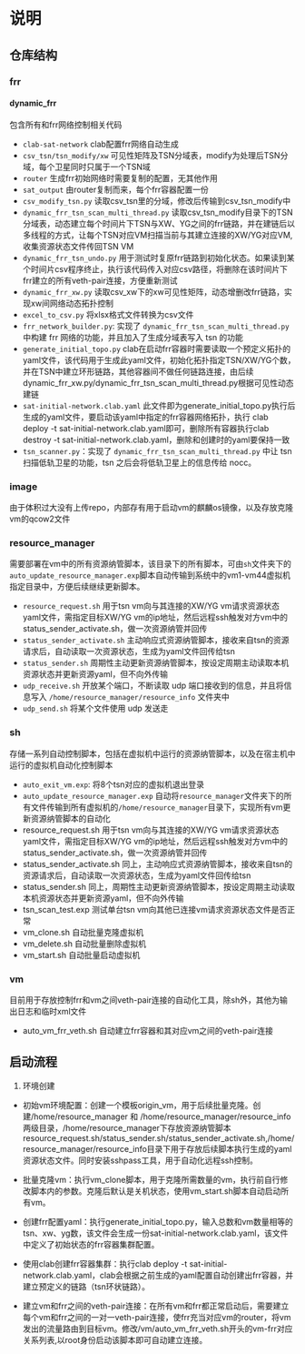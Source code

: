 # 说明
## 仓库结构
### frr
#### dynamic_frr
包含所有和frr网络控制相关代码
- `clab-sat-network` clab配置frr网络自动生成
- `csv_tsn/tsn_modify/xw` 可见性矩阵及TSN分域表，modify为处理后TSN分域，每个卫星同时只属于一个TSN域
- `router` 生成frr初始网络时需要复制的配置，无其他作用
- `sat_output` 由router复制而来，每个frr容器配置一份
- `csv_modify_tsn.py` 读取csv_tsn里的分域，修改后传输到csv_tsn_modify中
- `dynamic_frr_tsn_scan_multi_thread.py` 读取csv_tsn_modify目录下的TSN分域表，动态建立每个时间片下TSN与XW、YG之间的frr链路，并在建链后以多线程的方式，让每个TSN对应VM扫描当前与其建立连接的XW/YG对应VM,收集资源状态文件传回TSN VM
- `dynamic_frr_tsn_undo.py` 用于测试时复原frr链路到初始化状态。如果读到某个时间片csv程序终止，执行该代码传入对应csv路径，将删除在该时间片下frr建立的所有veth-pair连接，方便重新测试
- `dynamic_frr_xw.py` 读取csv_xw下的xw可见性矩阵，动态增删改frr链路，实现xw间网络动态拓扑控制
- `excel_to_csv.py` 将xlsx格式文件转换为csv文件
- `frr_network_builder.py`: 实现了 `dynamic_frr_tsn_scan_multi_thread.py` 中构建 frr 网络的功能，并且加入了生成分域表写入 tsn 的功能
- `generate_initial_topo.py` clab在启动frr容器时需要读取一个预定义拓扑的yaml文件，该代码用于生成此yaml文件，初始化拓扑指定TSN/XW/YG个数，并在TSN中建立环形链路，其他容器间不做任何链路连接，由后续dynamic_frr_xw.py/dynamic_frr_tsn_scan_multi_thread.py根据可见性动态建链
- `sat-initial-network.clab.yaml` 此文件即为generate_initial_topo.py执行后生成的yaml文件，要启动该yaml中指定的frr容器网络拓扑，执行 clab deploy -t sat-initial-network.clab.yaml即可，删除所有容器执行clab destroy -t sat-initial-network.clab.yaml，删除和创建时的yaml要保持一致
- `tsn_scanner.py`：实现了 `dynamic_frr_tsn_scan_multi_thread.py` 中让 tsn 扫描低轨卫星的功能，tsn 之后会将低轨卫星上的信息传给 nocc。 

### image
由于体积过大没有上传repo，内部存有用于启动vm的麒麟os镜像，以及存放克隆vm的qcow2文件

### resource_manager
需要部署在vm中的所有资源纳管脚本，该目录下的所有脚本，可由`sh`文件夹下的`auto_update_resource_manager.exp`脚本自动传输到系统中的vm1-vm44虚拟机指定目录中，方便后续继续更新脚本。

- `resource_request.sh` 用于tsn vm向与其连接的XW/YG vm请求资源状态yaml文件，需指定目标XW/YG vm的ip地址，然后远程ssh触发对方vm中的status_sender_activate.sh，做一次资源纳管并回传
- `status_sender_activate.sh` 主动响应式资源纳管脚本，接收来自tsn的资源请求后，自动读取一次资源状态，生成为yaml文件回传给tsn
- `status_sender.sh` 周期性主动更新资源纳管脚本，按设定周期主动读取本机资源状态并更新资源yaml，但不向外传输
- `udp_receive.sh` 开放某个端口，不断读取 udp 端口接收到的信息，并且将信息写入 `/home/resource_manager/resource_info` 文件夹中
- `udp_send.sh` 将某个文件使用 udp 发送走

### sh
存储一系列自动控制脚本，包括在虚拟机中运行的资源纳管脚本，以及在宿主机中运行的虚拟机自动化控制脚本

- `auto_exit_vm.exp`: 将8个tsn对应的虚拟机退出登录
- `auto_update_resource_manager.exp` 自动将`resource_manager`文件夹下的所有文件传输到所有虚拟机的`/home/resource_manager`目录下，实现所有vm更新资源纳管脚本的自动化
- resource_request.sh 用于tsn vm向与其连接的XW/YG vm请求资源状态yaml文件，需指定目标XW/YG vm的ip地址，然后远程ssh触发对方vm中的status_sender_activate.sh，做一次资源纳管并回传
- status_sender_activate.sh 同上，主动响应式资源纳管脚本，接收来自tsn的资源请求后，自动读取一次资源状态，生成为yaml文件回传给tsn
- status_sender.sh 同上，周期性主动更新资源纳管脚本，按设定周期主动读取本机资源状态并更新资源yaml，但不向外传输
- tsn_scan_test.exp 测试单台tsn vm向其他已连接vm请求资源状态文件是否正常
- vm_clone.sh 自动批量克隆虚拟机
- vm_delete.sh 自动批量删除虚拟机
- vm_start.sh 自动批量启动虚拟机
  
### vm
目前用于存放控制frr和vm之间veth-pair连接的自动化工具，除sh外，其他为输出日志和临时xml文件

- auto_vm_frr_veth.sh 自动建立frr容器和其对应vm之间的veth-pair连接

## 启动流程

1. 环境创建

- 初始vm环境配置：创建一个模板origin_vm，用于后续批量克隆。创建/home/resource_manager 和 /home/resource_manager/resource_info 两级目录，/home/resource_manager下存放资源纳管脚本resource_request.sh/status_sender.sh/status_sender_activate.sh,/home/resource_manager/resource_info目录下用于存放后续脚本执行生成的yaml资源状态文件。同时安装sshpass工具，用于自动化远程ssh控制。

- 批量克隆vm：执行vm_clone脚本，用于克隆所需数量的vm，执行前自行修改脚本内的参数。克隆后默认是关机状态，使用vm_start.sh脚本自动启动所有vm。

- 创建frr配置yaml：执行generate_initial_topo.py，输入总数和vm数量相等的tsn、xw、yg数，该文件会生成一份sat-initial-network.clab.yaml，该文件中定义了初始状态的frr容器集群配置。

- 使用clab创建frr容器集群：执行clab deploy -t sat-initial-network.clab.yaml，clab会根据之前生成的yaml配置自动创建出frr容器，并建立预定义的链路（tsn环状链路）。

- 建立vm和frr之间的veth-pair连接：在所有vm和frr都正常启动后，需要建立每个vm和frr之间的一对一veth-pair连接，使frr充当对应vm的router，将vm发出的流量路由到目标vm。修改/vm/auto_vm_frr_veth.sh开头的vm-frr对应关系列表,以root身份启动该脚本即可自动建立连接。